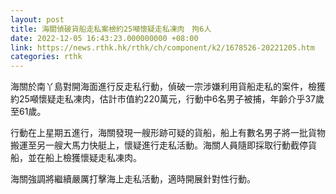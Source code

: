 ```yaml
---
layout: post
title: 海關偵破貨船走私案檢約25噸懷疑走私凍肉　拘6人
date: 2022-12-05 16:43:23.000000000 +08:00
link: https://news.rthk.hk/rthk/ch/component/k2/1678526-20221205.htm
categories: rthk
---
```


海關於南丫島對開海面進行反走私行動，偵破一宗涉嫌利用貨船走私的案件，檢獲約25噸懷疑走私凍肉，估計市值約220萬元，行動中6名男子被捕，年齡介乎37歲至61歲。

行動在上星期五進行，海關發現一艘形跡可疑的貨船，船上有數名男子將一批貨物搬運至另一艘大馬力快艇上，懷疑進行走私活動。海關人員隨即採取行動截停貨船，並在船上檢獲懷疑走私凍肉。

海關強調將繼續嚴厲打擊海上走私活動，適時開展針對性行動。
